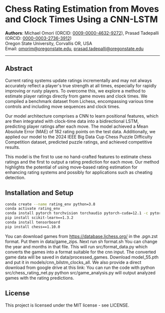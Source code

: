# Chess Rating Estimation from Moves and Clock Times Using a CNN-LSTM

**Authors**: Michael Omori (ORCID: [0009-0000-4632-9272](https://orcid.org/0009-0000-4632-9272)), Prasad Tadepalli (ORCID: [0000-0003-2736-3912](https://orcid.org/0000-0003-2736-3912))  
Oregon State University, Corvallis OR, USA  
Email: [omorim@oregonstate.edu](mailto:omorim@oregonstate.edu), [prasad.tadepalli@oregonstate.edu](mailto:prasad.tadepalli@oregonstate.edu)

---

## Abstract

Current rating systems update ratings incrementally and may not always accurately reflect a player's true strength at all times, especially for rapidly improving or rusty players. To overcome this, we explore a method to estimate player ratings directly from game moves and clock times. We compiled a benchmark dataset from Lichess, encompassing various time controls and including move sequences and clock times.

Our model architecture comprises a CNN to learn positional features, which are then integrated with clock-time data into a bidirectional LSTM, predicting player ratings after each move. The model achieved a Mean Absolute Error (MAE) of 182 rating points on the test data. Additionally, we applied our model to the 2024 IEEE Big Data Cup Chess Puzzle Difficulty Competition dataset, predicted puzzle ratings, and achieved competitive results.

This model is the first to use no hand-crafted features to estimate chess ratings and the first to output a rating prediction for each move. Our method highlights the potential of using move-based rating estimation for enhancing rating systems and possibly for applications such as cheating detection.

## Installation and Setup
```bash
conda create --name rating_env python=3.8
conda activate rating_env
conda install pytorch torchvision torchaudio pytorch-cuda=12.1 -c pytorch -c nvidia
pip install scikit-learn==1.3.2
conda install tensorboard
pip install chess==1.10.0
```

You can download games from https://database.lichess.org/ in the .pgn.zst format.
Put them in data/game_zips.
Next run sh format.sh
You can change the year and months in that file. This will run src/format_data.py which converts the games into a format suitable for the cnn input.
The converted game data will be saved in data/processed_games.
Download model_55.pth and put it in models/cnn_bilstm_clocks_all.
We also provide a direct download from google drive at this link: 
You can run the code with python src/chess_rating_net.py
python src/game_analysis.py will output analyzed games with the rating predictions.

## License
This project is licensed under the MIT license - see LICENSE.